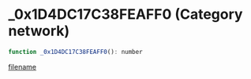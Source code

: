 # _0x1D4DC17C38FEAFF0 (Category network)

```js
function _0x1D4DC17C38FEAFF0(): number
```

[filename](_0x1D4DC17C38FEAFF0_m.md ':include')